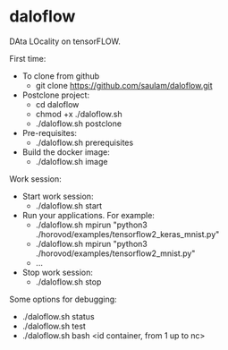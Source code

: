 # daloflow
DAta LOcality on tensorFLOW.

First time:
* To clone from github
  * git clone https://github.com/saulam/daloflow.git
* Postclone project:
  * cd daloflow
  * chmod +x ./daloflow.sh
  * ./daloflow.sh postclone
* Pre-requisites:
  * ./daloflow.sh prerequisites
* Build the docker image:
  * ./daloflow.sh image

Work session:
* Start work session:
  * ./daloflow.sh start <number of container>
* Run your applications. For example:
  * ./daloflow.sh mpirun <np> "python3 ./horovod/examples/tensorflow2_keras_mnist.py"
  * ./daloflow.sh mpirun <np> "python3 ./horovod/examples/tensorflow2_mnist.py"
  * ...
* Stop work session:
  * ./daloflow.sh stop

Some options for debugging:
* ./daloflow.sh status
* ./daloflow.sh test
* ./daloflow.sh bash <id container, from 1 up to nc>


